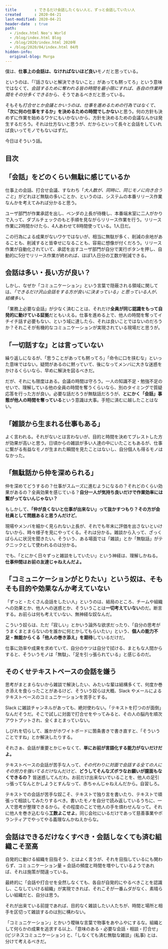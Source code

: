 ```yaml
---
title        : できるだけ会話したくない人と、ずっと会話していたい人
created      : 2020-04-21
last-modified: 2020-04-21
header-date  : true
path:
  - /index.html Neo's World
  - /blog/index.html Blog
  - /blog/2020/index.html 2020年
  - /blog/2020/04/index.html 04月
hidden-info:
  original-blog: Murga
---
```


僕は、**仕事上の会話は、なければないほど良い**モノだと思っている。

というのは、「『話さないと解決できないこと』があっても黙ってろ」という意味ではなくて、*会話するために奪われる皆の時間を最小限にすれば、各自の作業時間をその分多くできる*から、そうであるべきだと思っている。

そもそも*打合せとか会議とかいうのは、仕事を進めるための行為ではなくて*、**「次に何の仕事をするか」を決めるための時間でしかない**と思う。何の方針も決めずに作業を始めるワケにもいかないから、方針を決めるための会議なんかは発生するだろう。それは仕方ないと思うが、だからといって長々と会話をしていれば良いってモノでもないはずだ。

今日はそういう話。

## 目次

## 「会話」をどのくらい無駄に感じているか

仕事上の会話、打合せ会議、すなわち「*大人数が、同時に、同じモノに向き合うこと*」がどれほど無駄の多いことか、というのは、システムの本番リリース作業なんかを考えてみれば分かると思う。

ユーザ部門が作業承認を出し、ベンダの上長が待機し、本番端末室に二人がかりで入って、ダブルチェックのもと手順を見ながらリリース作業を行う。リリース作業に2時間かけたら、4人あわせて8時間使っている。1人日だ。

この行為による成果がないワケではないが、相当に無駄が多く、削減の余地があることも、削減すると皆幸せになることも、容易に想像が付くだろう。リリース作業が自動化されていて、承認を出すユーザ部門が自分で実行ボタンを押し、自動的に5分でリリース作業が終われば、ほぼ1人日分の工数が削減できる。

## 会話は多い・長い方が良い？

しかし、なぜか「コミュニケーション」という言葉で隠蔽される領域に関しては、*「できるだけ沢山会話をする方が良いに決まっている」と思っている人が、結構多い。*

「業務上必要な会話」が少なく済むことは、それだけ**全員が同じ認識をもって自発的に動けている証拠**だともいえる。仕事を進める上で、他人の時間を奪ってイチイチ話す必要もない、という域に達したら、それは良いことではないのだろうか？それこそが有機的なコミュニケーションが実現されている現場だと思うが。

## 「一切話すな」とは言っていない

繰り返しになるが、「思うことがあっても黙ってろ」「命令に口を挟むな」といった意味ではない。疑問があるのに黙っていて、後になってメンバに大きな迷惑をかけるくらいなら、早めに解決を図るべきだ。

だが、それにも限度はある。会議の時間は守ろう。一人の知識不足・勉強不足のせいで、理解している他の全員の時間を奪うくらいなら、別のタイミングで質疑応答を行った方が良い。必要な話だろうが無駄話だろうが、**とにかく「会話」事態が他人の時間を奪っている**という意識は大事。手短に済むに越したことはない。

## 「雑談から生まれる仕事もある」

よく言われる。それがないとは言わないが、目的と時間を決めてブレストした方が効果が高いと思う。日頃からの雑談が多い人達の中にいたこともあるが、仕事に繋がる有益なモノが生まれた瞬間を見たことはないし、自分個人も得るモノはなかった。

## 「無駄話から仲を深められる」

仲を深めてどうするの？仕事がスムーズに進むようになるの？それどのくらい効果があるの？全員効果を感じている？**自分一人が気持ち良いだけで作業効率には繋がってないんじゃない？**

もしかして、**「仲が良くないと仕事が出来ない」って抜かすつもり？その方が会社員として問題あると思うんだけど**。

現場やメンバを細かく見られない上長が、それでも年末に評価を出さないといけないから、時々様子を見にやってくる。それは分かる。雑談から入って、ざっくばらんに状況を聞きたい。そういう、ある場面では「雑談」とか「無駄話」がテクニックとして使われるのは分かる。

でも、「とにかく日々ずっと雑談をしていたい」という神経は、理解しかねる。**仕事仲間はお前の友達じゃねえんだよ。**

## 「コミュニケーションがとりたい」という奴は、そもそも目的や効果なんか考えていない

「ずっと・たくさん会話をしたい人」というのは、結局のところ、チームや組織への効果とか、他人への迷惑とか、そういうことは**一切考えていない**のだ。断言する。お前らは何も考えていない、無神経な奴なんだ。

こういう奴らは、ただ「寂しい」とかいう論外な欲求だったり、「自分の思考がうまくまとまらないのを誰かに何とかしてもらいたい」という、**個人の能力不足・無能からくる「他人の巻き添え」を期待**しているだけだ。

仕事に効率や成果を求めていて、自分のケツは自分で拭ける、まともな人間からすると、そういうモノは「無駄」、「足を引っ張られている」と感じるのだ。

## そのくせテキストベースの会話を嫌う

思考がまとまらないから雑談で解決したい、みたいな輩は結構多くて、何度か巻き添えを食らったことがあるけど、そういう奴らは大概、Slack やメールによるテキストベースのコミュニケーションを苦手とする。

Slack に雑談チャンネルがあっても、絶対使わない。「テキストを打つのが面倒」なんだそうだ。そこで試しに対面で打合せをやってみると、その人の脳内を順次アウトプットされ、全くまとまっていない。

しびれを切らして、誰かがホワイトボードに箇条書きで書き直すと、「そういうことですね」とか解決したりする。

それさぁ、会話が重要とかじゃなくて、**単にお前が言語化する能力がないだけだよ。**

テキストベースの会話が苦手な人って、*その代わりに対面で会話する全ての人にその労力を強いてるだけ*なんだけど、**どうしてそんなズボラなお願いが臆面もなくできるの？** 皆迷惑してんだわ。お前だけ出来ないでいることを、他人の足引っ張ってなんとかしようとすんなって、赤ちゃんじゃねえんだから。自習しろ。

テキストでの会話が苦手な奴こそ、テキストで独り言を書いたり、テキストで頑張って相談してみたりするべき。書いたモノを自分で読み返しているうちに、一人で思考が整理できるから。その程度のことで他人の手を煩わせんなって。それに他人を巻き込むなら**工数よこせよ**。同じ会社にいるだけであって慈善事業やボランティアでやってやる義理なんかねえからな。

## 会話はできるだけなくすべき・会話しなくても済む組織こそ至高

自発的に動ける組織を目指そう、とはよく言うが、それを目指しているにも関わらず、コミュニケーション量 = 会話の頻度と時間を増やしているようであれば、それは施策が間違っている。

最終的に「会話や打合せを全然しなくても、各自が自発的にやるべきことを認識し、こなしていける組織」が実現できれば、それこそが一番ムダがなく、素晴らしい組織だと、自分は思う。

それが出来ている前提であれば、目的なく雑談したい人たちが、時間と場所と相手を区切って雑談するのは別に構わない。

「コミュニケーション」とかいう曖昧な言葉で物事をあやふやにするな。組織として何らかの成果を追求する以上、「意味のある・必要な会話・相談・打合せ」(ビジネスコミュニケーション) と、「しなくても済む無駄な雑談」(私事) とは、分けて考えるべきだ。
